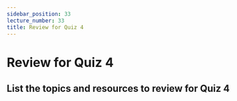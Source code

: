```yaml
---
sidebar_position: 33
lecture_number: 33
title: Review for Quiz 4
---
```


# Review for Quiz 4

## List the topics and resources to review for Quiz 4
